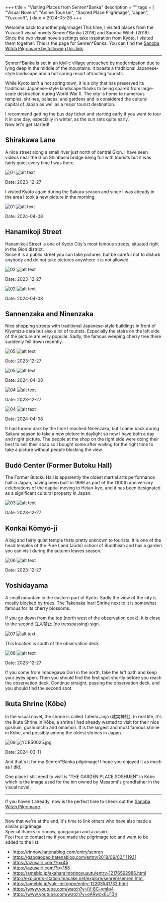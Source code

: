 +++
title = "Visiting Places from Senren*Banka"
description = ""
tags = [
  "Visual Novels",
  "Anime Tourism",
  "Sacred Place Pilgrimage",
  "Japan",
  "Yuzusoft",
]
date = 2024-05-26
+++

Welcome back to another pilgrimage! This time, I visited places from the Yuzusoft visual novels Senren\*Banka (2016) and Sanoba Witch (2018). Since the two visual novels settings take inspiration from Kyōto, I visited them together. This is the page for Senren\*Banka. You can find the [Sanoba Witch Pilgrimage by following this link](../tourism-sanoba-witch).

---

Senren*Banka is set in an idyllic village untouched by modernization due to lying deep in the middle of the mountains. It boasts a traditional Japanese-style landscape and a hot spring resort attracting tourists.

While Kyoto isn't a hot spring town, it is a city that has preserved its traditional Japanese-style landscape thanks to being spared from large-scale destruction during World War II. The city is home to numerous temples, shrines, palaces, and gardens and is considered the cultural capital of Japan as well as a major tourist destination.

I recommend getting the bus day ticket and starting early if you want to tour it in one day, especially in winter, as the sun sets quite early.  
Now let's get started!

## Shirakawa Lane

A nice street along a small river just north of central Gion.
I have seen videos near the Gion Shinbashi bridge being full with tourists but it was fairly quiet every time I was there.

![01](img/cg/01.jpg)
![alt text](img/XLR66277.jpg)

Date: 2023-12-27

I visited Kyōto again during the Sakura season and since I was already in the area I took a new picture in the morning.

![01](img/cg/01.jpg)
![alt text](img/YD825920.jpg)

Date: 2024-04-08

## Hanamikoji Street

Hanamikoji Street is one of Kyoto City's most famous streets, situated right in the Gion district.  
Since it is a public street you can take pictures, but be careful not to disturb anybody and do not take pictures anywhere it is not allowed.

![02](img/cg/02.jpg)
![alt text](img/XLR67319.jpg)

Date: 2023-12-27

![02](img/cg/02.jpg)
![alt text](img/YD825472.jpg)

Date: 2024-04-08

## Sannenzaka and Ninenzaka

Nice shopping streets with traditional Japanese-style buildings in front of Kiyomizu-dera but also a lot of tourists.
Especially the stairs on the left side of the picture are very popular.
Sadly, the famous weeping cherry tree there suddenly fell down recently.

![05](img/cg/05.jpg)
![alt text](img/XLR60433.jpg)

Date: 2023-12-27

![05](img/cg/05.jpg)
![alt text](img/YD862703.jpg)

Date: 2024-04-08


![04](img/cg/04.jpg)
![alt text](img/XLR64159.jpg)

Date: 2023-12-27

![04](img/cg/04.jpg)
![alt text](img/YD863094.jpg)

Date: 2024-04-08

It had turned dark by the time I reached Ninenzaka, but I came back during Sakura season to take a new picture in daylight so now I have both a day and night picture.
The people at the shop on the right side were doing their best to sell their soap so I bought some after waiting for the right time to take a picture without people blocking the view.

## Budō Center (Former Butoku Hall)

The Former Butoku Hall is apparently the oldest martial arts performance hall in Japan, having been built in 1899 as part of the 1100th anniversary celebrations of the capital moving to Heian-kyo, and it has been designated as a significant cultural property in Japan.

![03](img/cg/03.jpg)
![alt text](img/XLR58600.jpg)

Date: 2023-12-27

## Konkai Kōmyō-ji

A big and fairly quiet temple thats pretty unknown to tourists. It is one of the head temples of the Pure Land (Jōdo) school of Buddhism
and has a garden you can visit during the autumn leaves season.

![06](img/cg/06.jpg)
![alt text](img/XLR57627.jpg)

Date: 2023-12-27

## Yoshidayama

A small mountain in the eastern part of Kyōto. Sadly the view of the city is mostly blocked by trees.
The Takenaka Inari Shrine next to it is somewhat famous for its cherry blossoms.

If you go down from the top (north west of the observation deck), it is close to the second 立入禁止 (no tresspassing) sign.

![07](img/cg/07.jpg)
![alt text](img/XLR55999.jpg)

This location is south of the observation deck.

![08](img/cg/08.jpg)
![alt text](img/XLR55562.jpg)

Date: 2023-12-27

If you come from Imadegawa Dori in the north, take the left path and keep your eyes open. Then you should find the first spot shortly before you reach the observation deck.
Continue straight, passing the observation deck, and you should find the second spot.

## Ikuta Shrine (Kōbe)

In the visual novel, the shrine is called Tatemi Jinja (建実神社). In real life, it's the Ikuta Shrine in Kōbe, a shrine I had already wanted to visit for their nice goshuin, goshuincho and omamori.
It is the largest and most famous shrine in Kōbe, and possibly among the oldest shrines in Japan.

![09](img/cg/09.jpg)
![YCB50025.jpg](img/YCB50025.jpg)

Date: 2024-03-11

And that's it for my Senren\*Banka pilgrimage! I hope you enjoyed it as much as I did.

One place I still need to visit is "THE GARDEN PLACE SOSHUEN" in Kōbe which is the image used for the inn owned by Masaomi's grandfather in the visual novel.

---

If you haven't already, now is the perfect time to check out the [Sanoba Witch Pilgrimage](../tourism-sanoba-witch).

---

Now that we're at the end, it's time to link others who have also made a similar pilgrimage.  
Special thanks to rinnow, gaogaogao and azusairi.  
Feel free to contact me if you made the pilgrimage too and want to be added to the list.

- <https://rinnow.hatenablog.com/entry/senren>
- <https://gaogaogao.hatenablog.com/entry/2018/09/02/111931>
- <https://azusairi.com/?p=45>
- <https://azusairi.com/?p=158>
- <https://ameblo.jp/akaharaimorinoyuuutu/entry-12176592986.html>
- <http://explorers-station.teacake.net/explore/senren/senren.html>
- <https://ameblo.jp/yuki-mitoppo/entry-12203541732.html>
- <https://www.youtube.com/watch?v=iV-8C-ymIp4>
- <https://www.youtube.com/watch?v=oARwox6U104>
